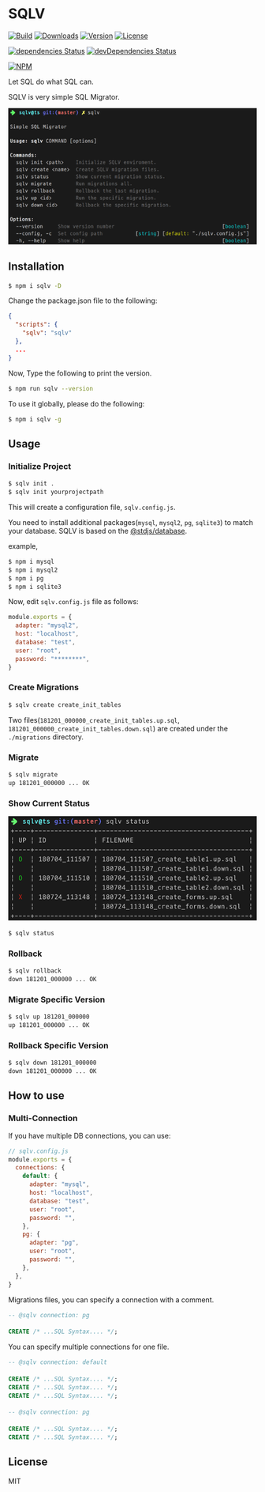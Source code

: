 # SQLV

[![Build](https://travis-ci.org/corgidisco/sqlv.svg?branch=master)](https://travis-ci.org/corgidisco/sqlv)
[![Downloads](https://img.shields.io/npm/dt/sqlv.svg)](https://npmcharts.com/compare/sqlv?minimal=true)
[![Version](https://img.shields.io/npm/v/sqlv.svg)](https://www.npmjs.com/package/sqlv)
[![License](https://img.shields.io/npm/l/sqlv.svg)](https://www.npmjs.com/package/sqlv)

[![dependencies Status](https://img.shields.io/david/corgidisco/sqlv.svg)](https://david-dm.org/corgidisco/sqlv)
[![devDependencies Status](https://img.shields.io/david/dev/corgidisco/sqlv.svg)](https://david-dm.org/corgidisco/sqlv?type=dev)

[![NPM](https://nodei.co/npm/sqlv.png)](https://www.npmjs.com/package/sqlv)

Let SQL do what SQL can.

SQLV is very simple SQL Migrator.

![SQLV Image](./images/sqlv.png)

## Installation

```bash
$ npm i sqlv -D
```

Change the package.json file to the following:

```json
{
  "scripts": {
    "sqlv": "sqlv"
  },
  ...
}
```

Now, Type the following to print the version.

```bash
$ npm run sqlv --version
```

To use it globally, please do the following:

```bash
$ npm i sqlv -g
```

## Usage

### Initialize Project

```bash
$ sqlv init .
$ sqlv init yourprojectpath
```

This will create a configuration file, `sqlv.config.js`.

You need to install additional packages(`mysql`, `mysql2`, `pg`, `sqlite3`) to match your database. SQLV is
based on the [@stdjs/database](https://www.npmjs.com/package/@stdjs/database).

example,

```bash
$ npm i mysql
$ npm i mysql2
$ npm i pg
$ npm i sqlite3
```

Now, edit `sqlv.config.js` file as follows:

```js
module.exports = {
  adapter: "mysql2",
  host: "localhost",
  database: "test",
  user: "root",
  password: "********",
}
```

### Create Migrations

```bash
$ sqlv create create_init_tables
```

Two files(`181201_000000_create_init_tables.up.sql`, `181201_000000_create_init_tables.down.sql`) are created under
the `./migrations` directory.

### Migrate

```bash
$ sqlv migrate
up 181201_000000 ... OK
```

### Show Current Status

![SQLV Image](./images/sqlv-status.png)

```bash
$ sqlv status
```

### Rollback

```bash
$ sqlv rollback
down 181201_000000 ... OK
```

### Migrate Specific Version

```bash
$ sqlv up 181201_000000
up 181201_000000 ... OK
```

### Rollback Specific Version

```bash
$ sqlv down 181201_000000
down 181201_000000 ... OK
```

## How to use

### Multi-Connection

If you have multiple DB connections, you can use:

```js
// sqlv.config.js
module.exports = {
  connections: {
    default: {
      adapter: "mysql",
      host: "localhost",
      database: "test",
      user: "root",
      password: "",
    },
    pg: {
      adapter: "pg",
      user: "root",
      password: "",     
    },
  },
}
```

Migrations files, you can specify a connection with a comment.

```sql
-- @sqlv connection: pg

CREATE /* ...SQL Syntax.... */;
```

You can specify multiple connections for one file.

```sql
-- @sqlv connection: default

CREATE /* ...SQL Syntax.... */;
CREATE /* ...SQL Syntax.... */;
CREATE /* ...SQL Syntax.... */;

-- @sqlv connection: pg

CREATE /* ...SQL Syntax.... */;
CREATE /* ...SQL Syntax.... */;
```


## License

MIT
